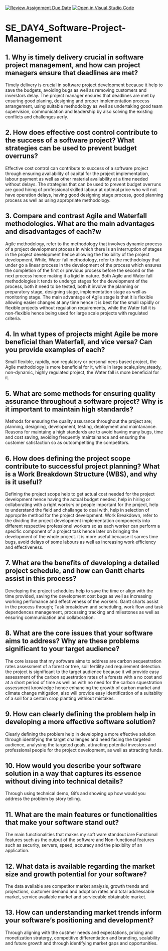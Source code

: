 [![Review Assignment Due Date](https://classroom.github.com/assets/deadline-readme-button-22041afd0340ce965d47ae6ef1cefeee28c7c493a6346c4f15d667ab976d596c.svg)](https://classroom.github.com/a/9pw6JKcu)
[![Open in Visual Studio Code](https://classroom.github.com/assets/open-in-vscode-2e0aaae1b6195c2367325f4f02e2d04e9abb55f0b24a779b69b11b9e10269abc.svg)](https://classroom.github.com/online_ide?assignment_repo_id=18456070&assignment_repo_type=AssignmentRepo)
# SE_DAY4_Software-Project-Management
## 1. Why is timely delivery crucial in software project management, and how can project managers ensure that deadlines are met?
Timely delivery is crucial in software project development because it help to save the budgets, avoiding bugs as well as removing customers and inverstors delay.
The project manager ensures that deadlines are met by ensuring good planing, designing and proper implementation process arrangement, using suitable methodology as well as undertaking good team supervision, communication and leadership by also solving the existing conflicts and challenges aerly.
## 2. How does effective cost control contribute to the success of a software project? What strategies can be used to prevent budget overruns?
Effective cost control can contribute to success of a software project through ensuring availability of capital for the project implementation, labour payment as well as other material availability at a time needed without delays. The strategies that can be used to prevent budget overruns are good hiring of professional skilled labour at optimal price who will not have operation delays, having good designing stage process, good planning process as well as using appropriate methodology.
## 3. Compare and contrast Agile and Waterfall methodologies. What are the main advantages and disadvantages of each?w
Agile methodology, refer to the methodology that involves dynamic process of a project development ptocess in which there is an interruption of stages in the project development hence allowing the flexibility of the project development, While, Water fall methodology, refer to the methodology that under go a linear process in the development of the process which ensures the completion of the first or previous process before the second or the next process hence making it a ligid in nature. 
Both Agile and Water fall methodologies it tends to undergo stages for the development of the process, both it need to be tested, both it involve the planning or preparatory stage, designing stage, implementation stage as well as monitoring stage.
The main advantage of Agile stage is that it is flexible allowing easier changes at any time hence it is best for the small rapidly or flexible projects without regulation requirements, while the Water fall it is non-flexible hence being used for large scale projects with regulated criteria. 
## 4. In what types of projects might Agile be more beneficial than Waterfall, and vice versa? Can you provide examples of each?
Small flexible, rapidly, non regulatory or personal nees based project, the Agile methodology is more beneficial for it, while In large scale,slow,steady, non-dynamic, highly regulated project, the Water fall is more beneficial for it.
## 5. What are some methods for ensuring quality assurance throughout a software project? Why is it important to maintain high standards?
Methods for ensuring the quality assurance throughout the project are; planning, designing, development, testing, deployment and maintanance.
Reasons for maintaing a high standards are to avoid having many bugs, time and cost saving, avoiding frequently maintainance and ensuring the customer satisfaction so as outcompetiting the competitors.
## 6. How does defining the project scope contribute to successful project planning? What is a Work Breakdown Structure (WBS), and why is it useful?
Defining the project scope help to get actual cost needed for the project development hence having the actual budget needed, help in hiring or collaborating with a right worksrs or people important for the project, help to understand the field and challange to deal with, help in selection of approprite method for the project development.
Work Breakdown, refer to the dividing the project development implementation components into different respective professionel workers so as each worker can perform a specific component of a project task hence later on bringing the development of the whole project. it is more useful because it sarves time bugs, avoid delays of some labours as well as increasing work efficiency and effectiveness. 
## 7. What are the benefits of developing a detailed project schedule, and how can Gantt charts assist in this process?
Developing the project schedules help to save the time or align with the time provided, saving the development cost bugs as well as increasing working perfomance and effectiveness of the workers. Gantt charts assist in the process through; Task breakdown and scheduling, work flow and task dependences management, processing tracking and milestones as well as ensuring communication and collaboration.
## 8. What are the core issues that your software aims to address? Why are these problems significant to your target audience?
The core issues that my software aims to address are carbon sequestration rates assessment of a forest or tree, soil fertility and requirement detection. the project is significant to the target audience because it wil provide easy assessment of the carbon squestration rates of a forests with a no cost and at a short period of time as well as with no need for the carbon squestration assessment knowledge hence enhancing the growth of carbon market and climate change mitigation, also will provide easy identification of a suitablity of a soil for a certain crop planting withiout mistakes.
## 9. How can clearly defining the problem help in developing a more effective software solution?
Clearly defining the problem help in developing a more effective solution through identifying the target challenges and need facing the targeted audience, analysing the targeted goals, attracting potential investors and professional people for the project development, as well as attracting funds.
## 10. How would you describe your software solution in a way that captures its essence without diving into technical details?
Through using technical demo, Gifs and showing up how would you address the problem by story telling.
## 11. What are the main features or functionalities that make your software stand out?
The main functionalities that makes my soft ware standout iare Functional features such as the output of the software and Non-functional features such as security, servers, speed, accuracy and the plexibilty of an application.
## 12. What data is available regarding the market size and growth potential for your software?
The data available are competitor market analysis, growth trends and projections, customer demand and adoption rates and total addressable market, service available market and serviceable obtainable market.
## 13. How can understanding market trends inform your software’s positioning and development?
Through aligning with the custmer needs and expectations, pricing and monetization stratergy, competitive differentiation and branding, scalability and future growth and through identifying market gaps and opportunities.
